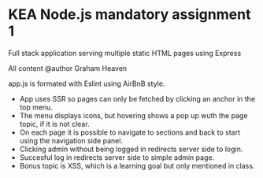 # KEA Node.js mandatory assignment 1

Full stack application serving multiple static HTML pages using Express

All content @author Graham Heaven

app.js is formated with Eslint using AirBnB style.

- App uses SSR so pages can only be fetched by clicking an anchor in the top menu.
- The menu displays icons, but hovering shows a pop up wuth the page topic, if it is not clear.
- On each page it is possible to navigate to sections and back to start using the navigation side panel.
- Clicking admin without being logged in redirects server side to login.
- Succesful log in redirects server side to simple admin page.
- Bonus topic is XSS, which is a learning goal but only mentioned in class.